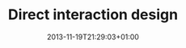 ---
slug: direct-interaction-design
title: "Direct interaction design"
tags: ['interaction', 'musashino-AU']
layout: publi
publitype: presentation
subsection: lecture
institution:
    logo: TUe
    name: "Eindhoven University of Technology"
    web: "https://www.tue.nl/en/"
    colo: "#c72125"
date: 2013-11-19T21:29:03+01:00
reference: "Lévy, P. (2013). Direct interaction design, presented at Musashino Art University, Tokyo, Japan. November 19th, 2013."
---